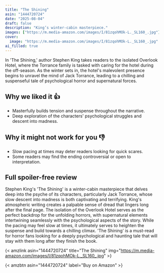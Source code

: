 ```yaml
---
title: "The Shining"
asin: "1444720724"
date: "2025-08-04"
draft: false
description: "King’s winter-cabin masterpiece."
images: ["https://m.media-amazon.com/images/I/81zqohMOk-L._SL160_.jpg"]
cover:
  image: "https://m.media-amazon.com/images/I/81zqohMOk-L._SL160_.jpg"
ai_filled: true
---
```


In 'The Shining,' author Stephen King takes readers to the isolated Overlook
Hotel, where the Torrance family is tasked with caring for the hotel during the
off-season. As the winter sets in, the hotel's malevolent presence begins to
unravel the mind of Jack Torrance, leading to a chilling and suspenseful tale of
psychological horror and supernatural forces.

## Why we liked it 👍
- Masterfully builds tension and suspense throughout the narrative.
- Deep exploration of the characters' psychological struggles and descent into madness.

## Why it might not work for you 👎
- Slow pacing at times may deter readers looking for quick scares.
- Some readers may find the ending controversial or open to interpretation.

## Full spoiler-free review
Stephen King's 'The Shining' is a winter-cabin masterpiece that delves deep into
the psyche of its characters, particularly Jack Torrance, whose slow descent
into madness is both captivating and terrifying. King's atmospheric writing
creates a palpable sense of dread that lingers long after the final page. The
isolation of the Overlook Hotel serves as the perfect backdrop for the unfolding
horrors, with supernatural elements intertwining seamlessly with the
psychological aspects of the story. While the pacing may feel slow at times, it
ultimately serves to heighten the suspense and build towards a chilling climax.
'The Shining' is a must-read for horror fans looking for a deeply psychological
and haunting tale that will stay with them long after they finish the book.

{< amzlink asin="1444720724" title="The Shining" img="https://m.media-amazon.com/images/I/81zqohMOk-L._SL160_.jpg" >}

{< amzbtn asin="1444720724" label="Buy on Amazon" >}
